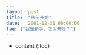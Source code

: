 ```yaml
---
layout: post
title:  "从何开始"
date:   2001-12-31 00:00:00
faq: ["我是新手，怎么开始？"]
---
```

* content
{:toc}


